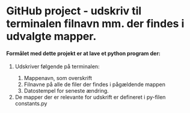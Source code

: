 # GitHub project - udskriv til terminalen filnavn mm. der findes i udvalgte mapper.
<h4>Formålet med dette projekt er at lave et python program der:</h4>
<ol>
    <li>Udskriver følgende på terminalen:</li>
        <ol>
            <li>Mappenavn, som overskrift</li>
            <li>Filnavne på alle de filer der findes i pågældende mappen</li>
            <li>Datostempel for seneste ændring.</li>
        </ol>
    <li>De mapper der er relevante for udskrift er defineret i py-filen constants.py</li>
</ol>
